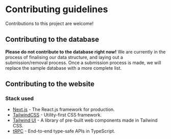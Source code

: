 # Contributing guidelines

Contributions to this project are welcome!

## Contributing to the database

**Please do not contribute to the database right now!** We are currently in the process of finalising our data structure, and laying out a submission/removal process. Once a submission process is made, we will replace the sample database with a more complete list.

## Contributing to the website

### Stack used

- [Next.js](https://nextjs.org/) - The React.js framework for production.
- [TailwindCSS](https://tailwindcss.com/) - Utility-first CSS framework.
- [Tailwind UI](https://tailwindui.com/) - A library of pre-built web components made in Tailwind CSS.
- [tRPC](https://trpc.io/) - End-to-end type-safe APIs in TypeScript.
